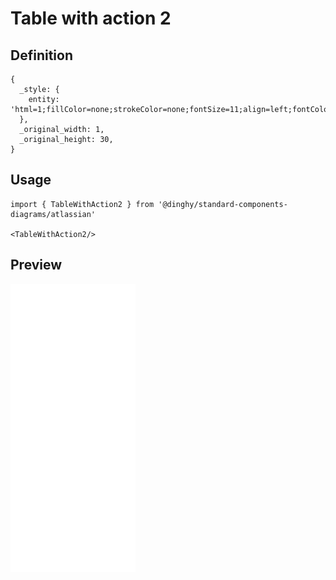 # Table with action 2

## Definition

```
{
  _style: { 
    entity: 'html=1;fillColor=none;strokeColor=none;fontSize=11;align=left;fontColor=#596780;fontStyle=1;whiteSpace=wrap',
  },
  _original_width: 1,
  _original_height: 30,
}
```

## Usage

```
import { TableWithAction2 } from '@dinghy/standard-components-diagrams/atlassian'

<TableWithAction2/>
```

## Preview

<img src="./table-with-action-2.png" width="200"/>
